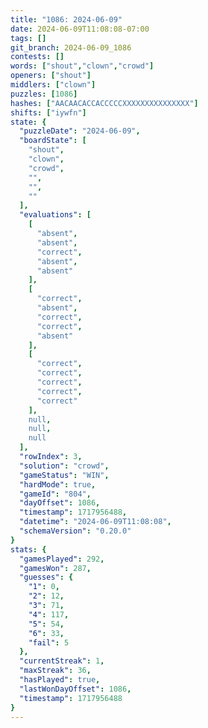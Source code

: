 ```yaml
---
title: "1086: 2024-06-09"
date: 2024-06-09T11:08:08-07:00
tags: []
git_branch: 2024-06-09_1086
contests: []
words: ["shout","clown","crowd"]
openers: ["shout"]
middlers: ["clown"]
puzzles: [1086]
hashes: ["AACAACACCACCCCCXXXXXXXXXXXXXXX"]
shifts: ["iywfn"]
state: {
  "puzzleDate": "2024-06-09",
  "boardState": [
    "shout",
    "clown",
    "crowd",
    "",
    "",
    ""
  ],
  "evaluations": [
    [
      "absent",
      "absent",
      "correct",
      "absent",
      "absent"
    ],
    [
      "correct",
      "absent",
      "correct",
      "correct",
      "absent"
    ],
    [
      "correct",
      "correct",
      "correct",
      "correct",
      "correct"
    ],
    null,
    null,
    null
  ],
  "rowIndex": 3,
  "solution": "crowd",
  "gameStatus": "WIN",
  "hardMode": true,
  "gameId": "804",
  "dayOffset": 1086,
  "timestamp": 1717956488,
  "datetime": "2024-06-09T11:08:08",
  "schemaVersion": "0.20.0"
}
stats: {
  "gamesPlayed": 292,
  "gamesWon": 287,
  "guesses": {
    "1": 0,
    "2": 12,
    "3": 71,
    "4": 117,
    "5": 54,
    "6": 33,
    "fail": 5
  },
  "currentStreak": 1,
  "maxStreak": 36,
  "hasPlayed": true,
  "lastWonDayOffset": 1086,
  "timestamp": 1717956488
}
---
```

<!-- more -->
